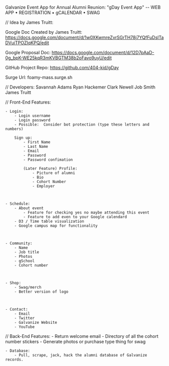 Galvanize Event App for Annual Alumni Reunion:  "gDay Event App" -- 
WEB APP • REGISTRATION • gCALENDAR • SWAG


// Idea by James Truitt:


Google Doc Created by James Truitt: https://docs.google.com/document/d/1w0XKwmreZvrSGrTH78j7YQfFuDsITaDVuiTPOZIqKPQ/edit

Google Proposal Doc:
https://docs.google.com/document/d/12D7pAaD-0g_bpK-WE25kqR3mKVBGTM38b2oFavo9uyU/edit

GitHub Project Repo:
https://github.com/404-kid/gDay

Surge Url: foamy-mass.surge.sh




// Developers: Savannah Adams
               Ryan Hackemer 
               Clark Newell
               Job Smith
               James Truitt




// Front-End Features:
    
    
    
    - Login:
        - Login username
        - Login password
        - Possible:  Consider bot protection (type these letters and numbers)

        Sign up:
            - First Name
            - Last Name
            - Email
            - Password
            - Password confimation

            (Later Feature) Profile:
                - Picture of alumni
                - Bio
                - Cohort Number
                - Employer
        
    
    
    - Schedule: 
        - About event
            - Feature for checking yes no maybe attending this event
            - Feature to add even to your Google calendard
        - D3 / Time table visualization 
        - Google campus map for functionality
    
    
    
    - Community:
        - Name
        - Job title
        - Photos
        - gSchool 
        - Cohort number
    
    
    
    - Shop: 
        - Swag/merch
        - Better version of logo



    - Contact:
        - Email
        - Twitter
        - Galvanize Website
        - YouTube




// Back-End Features:
    - Return welcome email
    - Directory of all the cohort number stickers
    - Generate photos or purchase type thing for swag


    - Database:
        - Pull, scrape, jack, hack the alumni database of Galvanize records.